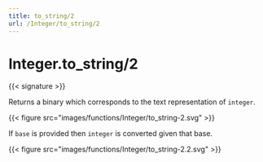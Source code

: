 ```yaml
---
title: to_string/2
url: /Integer/to_string/2
---
```


# Integer.to_string/2

{{< signature >}}

Returns a binary which corresponds to the text representation of `integer`.

{{< figure src="images/functions/Integer/to_string-2.svg" >}}

If `base` is provided then `integer` is converted given that base.

{{< figure src="images/functions/Integer/to_string-2.2.svg" >}}
